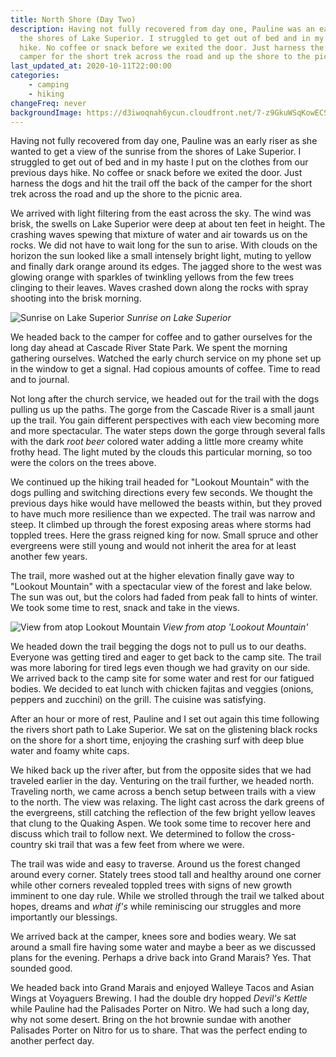 ```yaml
---
title: North Shore (Day Two)
description: Having not fully recovered from day one, Pauline was an early riser as she wanted to get a view of the sunrise from
  the shores of Lake Superior. I struggled to get out of bed and in my haste I put on the clothes from our previous days
  hike. No coffee or snack before we exited the door. Just harness the dogs and hit the trail off the back of the
  camper for the short trek across the road and up the shore to the picnic area.
last_updated_at: 2020-10-11T22:00:00
categories:
    - camping
    - hiking
changeFreq: never
backgroundImage: https://d3iwoqnah6ycun.cloudfront.net/7-z9GkuWSqKowECSzDlTog.jpg
---
```


Having not fully recovered from day one, Pauline was an early riser as she wanted to get a view of the sunrise from 
the shores of Lake Superior. I struggled to get out of bed and in my haste I put on the clothes from our previous days
hike. No coffee or snack before we exited the door. Just harness the dogs and hit the trail off the back of the 
camper for the short trek across the road and up the shore to the picnic area.

We arrived with light filtering from the east across the sky. The wind was brisk, the swells on Lake Superior were
deep at about ten feet in height. The crashing waves spewing that mixture of water and air towards us on the rocks. We 
did not have to wait long for the sun to arise. With clouds on the horizon the sun looked like a small intensely bright 
light, muting to yellow and finally dark orange around its edges. The jagged shore to the west was glowing orange with 
sparkles of twinkling yellows from the few trees clinging to their leaves. Waves crashed down along the rocks with 
spray shooting into the brisk morning. 

![Sunrise on Lake Superior](https://d3iwoqnah6ycun.cloudfront.net/pbIcCytpQHGYSz6Bhp_Zcw.jpg)
*Sunrise on Lake Superior*

We headed back to the camper for coffee and to gather ourselves for the long day ahead at Cascade River State Park. We
spent the morning gathering ourselves. Watched the early church service on my phone set up in the window to get a
signal. Had copious amounts of coffee. Time to read and to journal.

Not long after the church service, we headed out for the trail with the dogs pulling us up the paths. The gorge from the Cascade River 
is a small jaunt up the trail. You gain different perspectives with each view becoming more and more spectacular. The 
water steps down the gorge through several falls with the dark *root beer* colored water adding a little more creamy 
white frothy head. The light muted by the clouds this particular morning, so too were the colors on the trees above.

We continued up the hiking trail headed for "Lookout Mountain" with the dogs pulling and switching directions every few
seconds. We thought the previous days hike would have mellowed the beasts within, but they proved to have much more
resilience than we expected. The trail was narrow and steep. It climbed up through the forest exposing areas where 
storms had toppled trees. Here the grass reigned king for now. Small spruce and other evergreens were still young and 
would not inherit the area for at least another few years.

The trail, more washed out at the higher elevation finally gave way to "Lookout Mountain" with a spectacular view of 
the forest and lake below. The sun was out, but the colors had faded from peak fall to hints of winter. We took some 
time to rest, snack and take in the views. 

![View from atop Lookout Mountain](https://d3iwoqnah6ycun.cloudfront.net/W5Ryy_c7S_OgwUbMy1bDyA.jpg)
*View from atop 'Lookout Mountain'*

We headed down the trail begging the dogs not to pull us to our deaths. Everyone was getting tired and eager to get back 
to the camp site. The trail was more laboring for tired legs even though we had gravity on our side. We arrived back to 
the camp site for some water and rest for our fatigued bodies. We decided to eat lunch with chicken fajitas and veggies 
(onions, peppers and zucchini) on the grill. The cuisine was satisfying.

After an hour or more of rest, Pauline and I set out again this time following the rivers short path to Lake Superior. 
We sat on the glistening black rocks on the shore for a short time, enjoying the crashing surf with deep blue water and
foamy white caps.

We hiked back up the river after, but from the opposite sides that we had traveled earlier in the day. Venturing on 
the trail further, we headed north. Traveling north, we came across a bench setup between trails with a view to the 
north. The view was relaxing. The light cast across the dark greens of the evergreens, still catching the reflection of 
the few bright yellow leaves that clung to the Quaking Aspen. We took some time to recover here and discuss which trail 
to follow next. We determined to follow the cross-country ski trail that was a few feet from where we were.

The trail was wide and easy to traverse. Around us the forest changed around every corner. Stately trees stood tall and 
healthy around one corner while other corners revealed toppled trees with signs of new growth imminent to one day rule. 
While we strolled through the trail we talked about hopes, dreams and *what if's* while reminiscing our struggles and 
more importantly our blessings. 

We arrived back at the camper, knees sore and bodies weary. We sat around a small fire having some water and maybe a 
beer as we discussed plans for the evening. Perhaps a drive back into Grand Marais? Yes. That sounded good.

We headed back into Grand Marais and enjoyed Walleye Tacos and Asian Wings at Voyaguers Brewing. I had the double dry 
hopped *Devil's Kettle* while Pauline had the Palisades Porter on Nitro. We had such a long day, why not some desert.
Bring on the hot brownie sundae with another Palisades Porter on Nitro for us to share. That was the perfect ending to
another perfect day.
